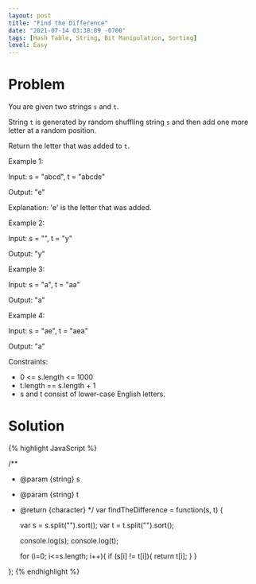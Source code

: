 ```yaml
---
layout: post
title: "Find the Difference"
date: "2021-07-14 03:38:09 -0700"
tags: [Hash Table, String, Bit Manipulation, Sorting]
level: Easy
---
```


# Problem

You are given two strings `s` and `t`.

String `t` is generated by random shuffling string `s` and then add one more letter at a random position.

Return the letter that was added to `t`.

 

Example 1:

Input: s = "abcd", t = "abcde"

Output: "e"

Explanation: 'e' is the letter that was added.

Example 2:

Input: s = "", t = "y"

Output: "y"

Example 3:

Input: s = "a", t = "aa"

Output: "a"

Example 4:

Input: s = "ae", t = "aea"

Output: "a"
 

Constraints:

- 0 <= s.length <= 1000
- t.length == s.length + 1
- s and t consist of lower-case English letters.

# Solution

{% highlight JavaScript %}

/**
 * @param {string} s
 * @param {string} t
 * @return {character}
 */
var findTheDifference = function(s, t) {
    
    var s = s.split("").sort();
    var t = t.split("").sort();
    
    console.log(s);
    console.log(t);
    
    for (i=0; i<=s.length; i++){
        if (s[i] != t[i]){
            return t[i];
        }
    }
    
};
{% endhighlight %}